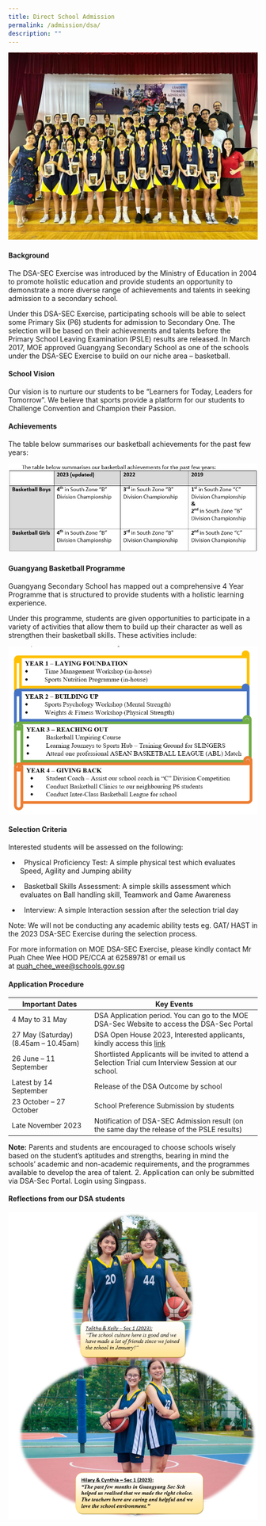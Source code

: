 ```yaml
---
title: Direct School Admission
permalink: /admission/dsa/
description: ""
---
```

![](/images/Student%20Leader/dsa001.jpg)
#### Background

The DSA-SEC Exercise was introduced by the Ministry of Education in 2004 to promote holistic education and provide students an opportunity to demonstrate a more diverse range of achievements and talents in seeking admission to a secondary school.

Under this DSA-SEC Exercise, participating schools will be able to select some Primary Six (P6) students for admission to Secondary One. The selection will be based on their achievements and talents before the Primary School Leaving Examination (PSLE) results are released. In March 2017, MOE approved Guangyang Secondary School as one of the schools under the DSA-SEC Exercise to build on our niche area – basketball.

#### School Vision

Our vision is to nurture our students to be “Learners for Today, Leaders for Tomorrow”. We believe that sports provide a platform for our students to Challenge Convention and Champion their Passion.

#### Achievements

The table below summarises our basketball achievements for the past few years:

![](/images/Student%20Leader/dsa007.png)

#### Guangyang Basketball Programme

Guangyang Secondary School has mapped out a comprehensive 4 Year Programme that is structured to provide students with a holistic learning experience.

Under this programme, students are given opportunities to participate in a variety of activities that allow them to build up their character as well as strengthen their basketball skills. These activities include:

![](/images/Student%20Advocate/DSA-pic.png)

#### Selection Criteria

Interested students will be assessed on the following:

*   &nbsp;&nbsp;Physical Proficiency Test: A simple physical test which evaluates Speed, Agility and Jumping ability

*   &nbsp;&nbsp;Basketball Skills Assessment: A simple skills assessment which evaluates on Ball handling skill, Teamwork and Game Awareness

*   &nbsp;&nbsp;Interview: A simple Interaction session after the selection trial day

Note: We will not be conducting any academic ability tests eg. GAT/ HAST in the 2023      DSA-SEC Exercise during the selection process.

For more information on MOE DSA-SEC Exercise, please kindly contact Mr Puah Chee Wee HOD PE/CCA at 62589781 or email us at&nbsp;[puah\_chee\_wee@schools.gov.sg](mailto:puah_chee_wee@schools.gov.sg)

#### Application Procedure
| Important Dates | Key Events | 
| -------- | -------- | 
| 4 May to 31 May     |  DSA Application period. You can go to the MOE DSA-Sec Website to access the DSA-Sec Portal    |
27 May (Saturday)(8.45am – 10.45am) | DSA Open House 2023, Interested applicants, kindly access this [link](https://go.gov.sg/gyssdsa2023)
26 June – 11 September  | Shortlisted Applicants will be invited to attend a Selection Trial cum Interview Session at our school.
Latest by 14 September |Release of the DSA Outcome by school
23 October – 27 October  |School Preference Submission by students
Late November 2023|Notification of DSA-SEC Admission result (on the same day the release of the PSLE results)


**Note:** 
Parents and students are encouraged to choose schools wisely based on the student’s aptitudes and strengths, bearing in mind the schools’ academic and non-academic requirements, and the programmes available to develop the area of talent.
2.  Application can only be submitted via DSA-Sec Portal. Login using Singpass. 

 
####  Reflections from our DSA students

![](/images/Student%20Leader/dsa003.png)
